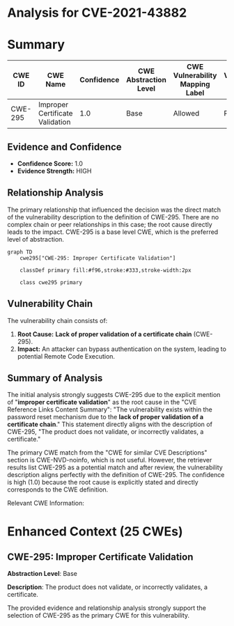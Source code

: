 # Analysis for CVE-2021-43882

# Summary

| CWE ID | CWE Name | Confidence | CWE Abstraction Level | CWE Vulnerability Mapping Label | CWE-Vulnerability Mapping Notes |
|---|---|---|---|---|---|
| CWE-295 | Improper Certificate Validation | 1.0 | Base | Allowed | Primary CWE |

## Evidence and Confidence

*   **Confidence Score:** 1.0
*   **Evidence Strength:** HIGH

## Relationship Analysis

The primary relationship that influenced the decision was the direct match of the vulnerability description to the definition of CWE-295. There are no complex chain or peer relationships in this case; the root cause directly leads to the impact. CWE-295 is a base level CWE, which is the preferred level of abstraction.

```mermaid
graph TD
    cwe295["CWE-295: Improper Certificate Validation"]
    
    classDef primary fill:#f96,stroke:#333,stroke-width:2px
    
    class cwe295 primary
```

## Vulnerability Chain

The vulnerability chain consists of:

1.  **Root Cause:** **Lack of proper validation of a certificate chain** (CWE-295).
2.  **Impact:** An attacker can bypass authentication on the system, leading to potential Remote Code Execution.

## Summary of Analysis

The initial analysis strongly suggests CWE-295 due to the explicit mention of "**improper certificate validation**" as the root cause in the "CVE Reference Links Content Summary": "The vulnerability exists within the password reset mechanism due to the **lack of proper validation of a certificate chain**." This statement directly aligns with the description of CWE-295, "The product does not validate, or incorrectly validates, a certificate."

The primary CWE match from the "CWE for similar CVE Descriptions" section is CWE-NVD-noinfo, which is not useful. However, the retriever results list CWE-295 as a potential match and after review, the vulnerability description aligns perfectly with the definition of CWE-295. The confidence is high (1.0) because the root cause is explicitly stated and directly corresponds to the CWE definition.

Relevant CWE Information:

# Enhanced Context (25 CWEs)

## CWE-295: Improper Certificate Validation
**Abstraction Level**: Base

**Description**:
The product does not validate, or incorrectly validates, a certificate.

The provided evidence and relationship analysis strongly support the selection of CWE-295 as the primary CWE for this vulnerability.